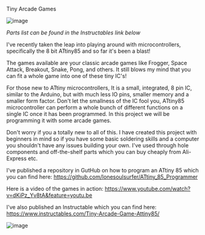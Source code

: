 Tiny Arcade Games

![image](https://github.com/user-attachments/assets/f0eabf16-461b-4714-9e4c-7d9401167a77)

*Parts list can be found in the Instructables link below*

I've recently taken the leap into playing around with microcontrollers, specifically the 8 bit ATtiny85 and so far it's been a blast!

The games available are your classic arcade games like Frogger, Space Attack, Breakout, Snake, Pong, and others. It still blows my mind that you can fit a whole game into one of these tiny IC's!

For those new to ATtiny microcontrollers, It is a small, integrated, 8 pin IC, similar to the Arduino, but with much less IO pins, smaller memory and a smaller form factor. Don't let the smallness of the IC fool you, ATtiny85 microcontroller can perform a whole bunch of different functions on a single IC once it has been programmed. In this project we will be programming it with some arcade games.

Don't worry if you a totally new to all of this. I have created this project with beginners in mind so if you have some basic soldering skills and a computer you shouldn't have any issues building your own. I've used through hole components and off-the-shelf parts which you can buy cheaply from Ali-Express etc.

I've published a repository in GutHub on how to program an ATtiny 85 which you can find here: https://github.com/lonesoulsurfer/ATtiny_85_Programmer  

Here is a video of the games in action: https://www.youtube.com/watch?v=dKiPz_Yv8tA&feature=youtu.be

I've also published an Instructable which you can find here: https://www.instructables.com/Tiny-Arcade-Game-Attiny85/

![image](https://github.com/user-attachments/assets/271e3cb7-481f-4c2b-8820-7230813d4e10)

